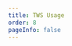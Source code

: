 ```yaml
---
title: TWS Usage
order: 8
pageInfo: false
---
```


<VidStack
  src="https://likeyou156156.online:9000/lky/lky/ex2170/EX2170tws.webm"
/>